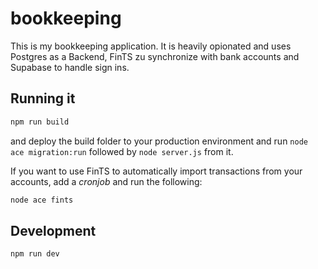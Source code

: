 # bookkeeping

This is my bookkeeping application. It is heavily opionated and uses Postgres as a Backend, FinTS zu synchronize with bank accounts and Supabase to handle sign ins.

## Running it

```sh
npm run build
```

and deploy the build folder to your production environment and run `node ace migration:run` followed by `node server.js` from it.

If you want to use FinTS to automatically import transactions from your accounts, add a _cronjob_ and run the following:

```sh
node ace fints
```

## Development

```
npm run dev
```
